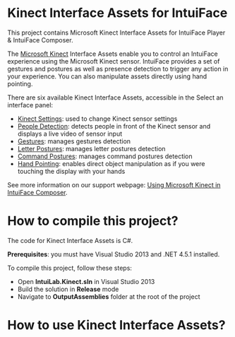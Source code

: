 # Kinect Interface Assets for IntuiFace

This project contains Microsoft Kinect Interface Assets for IntuiFace Player & IntuiFace Composer.

The [Microsoft Kinect](http://www.microsoft.com/en-us/kinectforwindows/) Interface Assets enable you to control an IntuiFace experience using the Microsoft Kinect sensor. 
IntuiFace provides a set of gestures and postures as well as presence detection to trigger any action in your experience. You can also manipulate assets directly using hand pointing.

There are six available Kinect Interface Assets, accessible in the Select an interface panel:

* [Kinect Settings](http://support.intuilab.com/kb/non-touch-interactive-devices/using-microsoftr-kinectr#kinectSettings): used to change Kinect sensor settings
* [People Detection](http://support.intuilab.com/kb/non-touch-interactive-devices/using-microsoftr-kinectr#peopleDetection): detects people in front of the Kinect sensor and displays a live video of sensor input
* [Gestures](http://support.intuilab.com/kb/non-touch-interactive-devices/using-microsoftr-kinectr#gestures): manages gestures detection
* [Letter Postures](http://support.intuilab.com/kb/non-touch-interactive-devices/using-microsoftr-kinectr#letterPostures): manages letter postures detection
* [Command Postures](http://support.intuilab.com/kb/non-touch-interactive-devices/using-microsoftr-kinectr#commandPostures): manages command postures detection
* [Hand Pointing](http://support.intuilab.com/kb/non-touch-interactive-devices/using-microsoftr-kinectr#handPointing): enables direct object manipulation as if you were touching the display with your hands

See more information on our support webpage: [Using Microsoft Kinect in IntuiFace Composer](http://support.intuilab.com/kb/non-touch-interactive-devices/using-microsoftr-kinectr).

# How to compile this project?

The code for Kinect Interface Assets is C#.

**Prerequisites**: you must have Visual Studio 2013 and .NET 4.5.1 installed.

To compile this project, follow these steps:
* Open **IntuiLab.Kinect.sln** in Visual Studio 2013
* Build the solution in **Release** mode
* Navigate to **OutputAssemblies** folder at the root of the project

# How to use Kinect Interface Assets?




